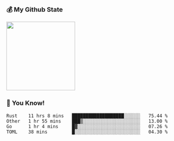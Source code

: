 ### :moneybag: My Github State

<img height="180em" src="https://github-readme-stats.vercel.app/api?username=G-Asura&show_icons=true&hide_border=true&count_private=true&include_all_commits=true" />

### :pill: You Know!
<!--START_SECTION:waka-->
```text
Rust    11 hrs 8 mins   ███████████████████░░░░░░   75.44 % 
Other   1 hr 55 mins    ███▒░░░░░░░░░░░░░░░░░░░░░   13.00 % 
Go      1 hr 4 mins     █▓░░░░░░░░░░░░░░░░░░░░░░░   07.26 % 
TOML    38 mins         █░░░░░░░░░░░░░░░░░░░░░░░░   04.30 % 
```
<!--END_SECTION:waka-->

<!--
**G-Asura/G-Asura** is a ✨ _special_ ✨ repository because its `README.md` (this file) appears on your GitHub profile.

Here are some ideas to get you started:

- 🔭 I’m currently working on ...
- 🌱 I’m currently learning ...
- 👯 I’m looking to collaborate on ...
- 🤔 I’m looking for help with ...
- 💬 Ask me about ...
- 📫 How to reach me: ...
- 😄 Pronouns: ...
- ⚡ Fun fact: ...
-->

